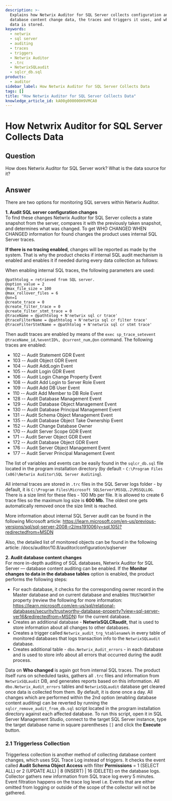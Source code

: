 ```yaml
---
description: >-
  Explains how Netwrix Auditor for SQL Server collects configuration and
  database content change data, the traces and triggers it uses, and where audit
  data is stored.
keywords:
  - netwrix
  - sql server
  - auditing
  - traces
  - triggers
  - Netwrix Auditor
  - .trc
  - NetwrixSQLaudit
  - sqlcr_db.sql
products:
  - auditor
sidebar_label: How Netwrix Auditor for SQL Server Collects Data
tags: []
title: "How Netwrix Auditor for SQL Server Collects Data"
knowledge_article_id: kA00g000000H9VMCA0
---
```


# How Netwrix Auditor for SQL Server Collects Data

## Question
How does Netwrix Auditor for SQL Server work? What is the data source for it?

## Answer
There are two options for monitoring SQL servers within Netwrix Auditor.

**1. Audit SQL server configuration changes**  
To find these changes Netwrix Auditor for SQL Server collects a state snapshot from the server, compares it with the previously taken snapshot, and determines what was changed. To get WHO CHANGED WHEN CHANGED information for found changes the product uses internal SQL Server traces.

**If there is no tracing enabled**, changes will be reported as made by the system. That is why the product checks if internal SQL audit mechanism is enabled and enables it if needed during every data collection as follows:

When enabling internal SQL traces, the following parameters are used:

```
@pathtolog = retrieved from SQL server.
@option_value = 2
@max_file_size = 100
@max_rollover_files = 6
@on=1
@create_trace = 0
@create_filter_trace = 0
@create_filter_stmt_trace = 0
@traceName = @pathtolog + N'netwrix sql cr trace'
@traceFilterName = @pathtolog + N'netwrix sql cr filter trace'
@traceFilterStmtName = @pathtolog + N'netwrix sql cr stmt trace'
```

Then audit traces are enabled by means of the `exec sp_trace_setevent @traceName_id,%eventID%, @current_num,@on` command. The following traces are enabled:

- 102 -- Audit Statement GDR Event
- 103 -- Audit Object GDR Event
- 104 -- Audit AddLogin Event
- 105 -- Audit Login GDR Event
- 106 -- Audit Login Change Property Event
- 108 -- Audit Add Login to Server Role Event
- 109 -- Audit Add DB User Event
- 110 -- Audit Add Member to DB Role Event
- 128 -- Audit Database Management Event
- 129 -- Audit Database Object Management Event
- 130 -- Audit Database Principal Management Event
- 131 -- Audit Schema Object Management Event
- 135 -- Audit Database Object Take Ownership Event
- 152 -- Audit Change Database Owner
- 170 -- Audit Server Scope GDR Event
- 171 -- Audit Server Object GDR Event
- 172 -- Audit Database Object GDR Event
- 176 -- Audit Server Object Management Event
- 177 -- Audit Server Principal Management Event

The list of variables and events can be easily found in the `sqlcr_db.sql` file located in the program installation directory (by default - `C:\Program Files (x86)\Netwrix Auditor\SQL Server Auditing`).

All internal traces are stored in `.trc` files in the SQL Server logs folder - by default, it is `C:\Program Files\Microsoft SQLServer\MSSQL.2\MSSQLLOG`. There is a size limit for these files - 100 Mb per file. It is allowed to create 6 trace files so the maximum log size is **600 Mb.** The oldest one gets automatically removed once the size limit is reached.

More information about internal SQL Server audit can be found in the following Microsoft article: https://learn.microsoft.com/en-us/previous-versions/sql/sql-server-2008-r2/ms191006(v=sql.105)?redirectedfrom=MSDN

Also, the detailed list of monitored objects can be found in the following article: /docs/auditor/10.8/auditor/configuration/sqlserver

**2. Audit database content changes**  
For more in-depth auditing of SQL databases, Netwrix Auditor for SQL Server — database content auditing can be enabled. If the **Monitor changes to data in the database tables** option is enabled, the product performs the following steps:

- For each database, it checks for the corresponding owner record in the Master database and on current database and enables `TRUSTWORTHY` property (review the following for more information: https://learn.microsoft.com/en-us/sql/relational-databases/security/trustworthy-database-property?view=sql-server-ver16&redirectedfrom=MSDN) for the current database.
- Creates an additional database - **NetwrixSQLCRaudit**, that is used to store information about all changes to other databases.
- Creates a trigger called `Netwrix_audit_trg_%tablename%` in every table of monitored databases that logs transaction info to the `NetwrixSQLaudit` database.
- Creates additional table - `dbo.Netwrix_Audit_errors` - in each database and is used to store info about all errors that occurred during the audit process.

Data on **Who changed** is again got from internal SQL traces. The product itself runs on scheduled tasks, gathers all `.trc` files and information from `NetwrixSQLaudit` DB, and generates reports based on this information. All `dbo.Netwrix_Audit_errors` tables and `NetwrixSQLaudit` database get cleared once data is collected from them. By default, it is done once a day. All changes which are performed within the 2nd option (enabling database content auditing) can be reverted by running the `sqlcr_remove_audit_from_db.sql` script located in the program installation directory against each affected database. To run this script, open it in SQL Server Management Studio, connect to the target SQL Server instance, type the target database name in square parentheses `[]` and click the **Execute** button.

### 2.1 Triggerless Collection
Triggerless collection is another method of collecting database content changes, which uses SQL Trace Log instead of triggers. It checks the event called **Audit Schema Object Access** with filter **Permissions** = 1 (SELECT ALL) or 2 (UPDATE ALL) | 8 (INSERT) | 16 (DELETE) on the database logs. Collector gathers new information from SQL trace log every 5 minutes. Event filtration happens on the trace log level i.e. Events that are either omitted from logging or outside of the scope of the collector will not be gathered.
